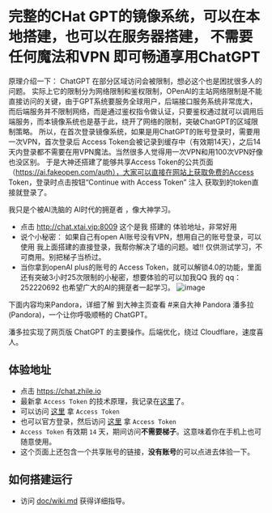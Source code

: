 
# 完整的CHat GPT的镜像系统，可以在本地搭建，也可以在服务器搭建， 不需要任何魔法和VPN 即可畅通享用ChatGPT
原理介绍一下：
ChatGPT 在部分区域访问会被限制，想必这个也是困扰很多人的问题。
实际上它的限制分为网络限制和鉴权限制，OPenAI的主站网络限制是不能直接访问的关键，由于GPT系统要服务全球用户，后端接口服务系统非常庞大，而后端服务并不限制网络，而是通过鉴权指令做认证，只要鉴权通过就可以调用后端服务，而本镜像系统也是基于此，绕开了网络的限制，突破ChatGPT的区域限制策略。
所以，在首次登录镜像系统，如果是用ChatGPT的账号登录时，需要用一次VPN，首次登录后 Access Token会被记录到缓存中（有效期14天），之后14天内登录都不需要在用VPN魔法。当然很多人觉得用一次VPN和用100次VPN好像也没区别。 于是大神还搭建了能够共享Access Token的公共页面（https://ai.fakeopen.com/auth），大家可以直接在网站上获取免费的Access Token，登录时点击按钮“Continue with Access Token” 注入 获取到的token直接就登录了。

我只是个被AI洗脑的 AI时代的拥趸者 ，像大神学习。
* 点击 <a href="http://chat.xtai.vip:8009" target="_blank" title="体验地址">http://chat.xtai.vip:8009</a>
这个是我 搭建的 体验地址，非常好用
* 说个小秘密：
  如果自己有open AI账号没有VPN，想用自己的账号登录，可以使用 我上面搭建的直接登录，我帮你解决了墙的问题。嘘!! 仅供测试学习，不可商用。别把梯子当桥过。
* 当你拿到openAI plus的账号的 Access Token，就可以解锁4.0的功能，里面还有突破3小时25次限制的小秘密，想要体验的可以加我QQ
  我的 qq：252220692  也希望广大的AI的拥趸者一起学习。
 ![image](https://github.com/herozuonan/ChatGPT_mirror/assets/33977562/0c2cf9ad-6f2b-4130-8a68-2d1226eb3c62)

下面内容均来Pandora，详细了解 到大神主页查看
#来自大神  Pandora
潘多拉 (Pandora)，一个让你呼吸顺畅的 ChatGPT。

潘多拉实现了网页版 ChatGPT 的主要操作。后端优化，绕过 Cloudflare，速度喜人。
 
## 体验地址
* 点击 <a href="https://chat.zhile.io" target="_blank" title="大神 Pandora Cloud体验地址">https://chat.zhile.io</a>
* 最新拿 `Access Token` 的技术原理，我记录在[这里](https://zhile.io/2023/05/19/how-to-get-chatgpt-access-token-via-pkce.html)了。
* 可以访问 [这里](http://ai.fakeopen.com/auth) 拿 `Access Token`
* 也可以官方登录，然后访问 [这里](http://chat.openai.com/api/auth/session) 拿 `Access Token`
* `Access Token` 有效期 `14` 天，期间访问**不需要梯子**。这意味着你在手机上也可随意使用。
* 这个页面上还包含一个共享账号的链接，**没有账号**的可以点进去体验一下。
 
## 如何搭建运行

* 访问 [doc/wiki.md](https://github.com/pengzhile/pandora/blob/master/doc/wiki.md) 获得详细指导。
